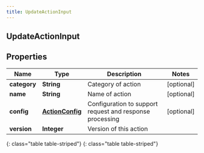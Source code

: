 ```yaml
---
title: UpdateActionInput
---
```

## UpdateActionInput


## Properties

| Name | Type | Description | Notes |
| ------------ | ------------- | ------------- | ------------- |
| **category** | **String** | Category of action |  [optional] |
| **name** | **String** | Name of action |  [optional] |
| **config** | [**ActionConfig**](ActionConfig.html) | Configuration to support request and response processing |  [optional] |
| **version** | **Integer** | Version of this action |  |
{: class="table table-striped"}
{: class="table table-striped"}


